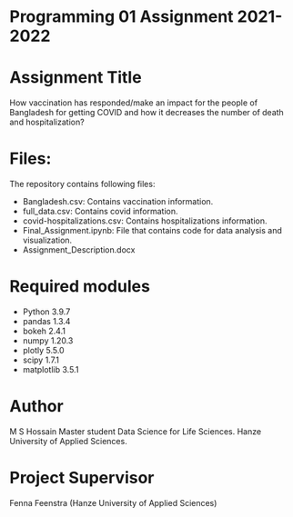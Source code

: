 # Programming 01 Assignment 2021-2022

# Assignment Title
How vaccination has responded/make an impact for the people of Bangladesh for getting COVID and how it decreases the number of death and hospitalization?

# Files:
The repository contains following files:
  * Bangladesh.csv: Contains vaccination information.
  * full_data.csv: Contains covid information.
  * covid-hospitalizations.csv: Contains hospitalizations information.
  * Final_Assignment.ipynb: File that contains code for data analysis and visualization.
  * Assignment_Description.docx
# Required modules
 * Python	3.9.7
 * pandas 1.3.4
 * bokeh 2.4.1
 * numpy 1.20.3
 * plotly 5.5.0
 * scipy 1.7.1
 * matplotlib 3.5.1

# Author
M S Hossain
Master student Data Science for Life Sciences.
Hanze University of Applied Sciences.

# Project Supervisor
Fenna Feenstra (Hanze University of Applied Sciences)
